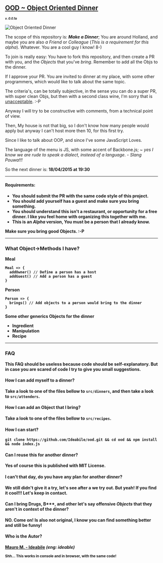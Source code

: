 ## [OOD ~ Object Oriented Dinner](https://ideabile.github.io/ood/)

***<sup><sub>v. 0.0.1a</sub></sup>***

![Object Oriented Dinner](http://www.craveonline.com/images/stories/2011/2012/March/Comedy/10-nerdy-last-suppers/last-supper-science.jpg)

The scope of this repository is: ***Make a Dinner***;
You are around Holland, and maybe you are also *a Friend* or *Colleague* (*This is a requirement for this alpha*). Whatever.
You are a cool guy I know! 8-)

To join is really easy: You have to fork this repository, and then create a PR with you, and the *Objects* that you've *bring*.
Remember to add all the Objs to the dinner.

If I approve your PR. You are invited to dinner at my place, with some other programmers, which would like to talk about the same topic.

The criteria's, can be totally subjective, in the sense you can do a super PR, with super clean Objs, but then with a second class wine, I'm sorry that is [unacceptable](https://m.youtube.com/watch?v=07So_lJQyqw). :-P

Anyway I will try to be constructive with comments, from a technical point of view.

Then, My house is not that big, so I don't know how many people would apply but anyway I can't host more then 10, for this first try.

Since I like to talk about OOP, and since I've some JavaScript Loves.

The language of the menu is JS, with some accent of Backbone.js;
 ~ *yes I know we are rude to speak a dialect, instead of a language*. - *Slang Pouwa!!!*

So the next dinner is: <b>18/04/2015<b> at <b>19:30</b>

----

#### Requirements:
  - You should submit the PR with the same code style of this project.
  - You should add yourself has a guest and make sure you bring something.
  - You should understand this isn't a restaurant, or opportunity for a free dinner. I like you feel home with organizing this together with me.
  - This is an *Alpha* version, You must be a person that I already know.

Make sure you bring good Objects. :-P

----

### What Object->Methods I have?

**Meal**
```
Meal => {
  addOwner() // Define a person has a host
  addGuest() // Add a person has a guest
}
```

**Person**
```
Person => {
  brings() // Add objects to a person would bring to the dinner
}
```

Some other generics Objects for the dinner
- **Ingredient**
- **Manipulation**
- **Recipe**

----

### FAQ
This FAQ should be useless because code should be self-explanatory. But in case you are scared of code I try to give you small suggestions.

#### How I can add myself to a dinner?
Take a look to one of the files bellow to ```src/dinners```, and then take a look to ```src/attenders```.

#### How I can add an Object that I bring?
Take a look to one of the files bellow to ```src/recipes```.


#### How I can start?
```
git clone https://github.com/Ideabile/ood.git && cd ood && npm install && node index.js
```

#### Can I reuse this for another dinner?
Yes of course this is published with MIT License.

#### I can't that day, do you have any plan for another dinner?
We still didn't give it a try, let's see after a we try out.
But yeah! If you find it cool!!! Let's keep in contact.

#### Can I bring Drugs, B\*\*\*, and other let's say offensive *Objects* that they aren't in context of the dinner?
NO. Come on! Is also not original, I know you can find something better and still be funny!

#### Who is the Autor?
[Mauro M. - Ideabile](http://www.ideabile.com) *(eng: ideable)*


<sup>Shh... This works in **console** and in **browser**, with the same code!<sup>
